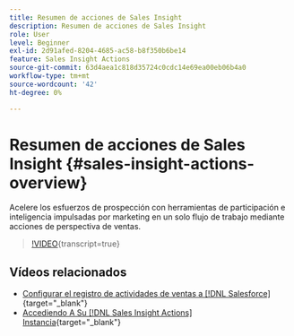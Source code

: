 ```yaml
---
title: Resumen de acciones de Sales Insight
description: Resumen de acciones de Sales Insight
role: User
level: Beginner
exl-id: 2d91afed-8204-4685-ac58-b8f350b6be14
feature: Sales Insight Actions
source-git-commit: 63d4aea1c818d35724c0cdc14e69ea00eb06b4a0
workflow-type: tm+mt
source-wordcount: '42'
ht-degree: 0%

---
```


# Resumen de acciones de Sales Insight {#sales-insight-actions-overview}

Acelere los esfuerzos de prospección con herramientas de participación e inteligencia impulsadas por marketing en un solo flujo de trabajo mediante acciones de perspectiva de ventas.

>[!VIDEO](https://video.tv.adobe.com/v/3447248/?quality=12&learn=on&captions=spa){transcript=true}

## Vídeos relacionados

* [Configurar el registro de actividades de ventas a [!DNL Salesforce]](/help/sales-insight-actions/configure-sales-activity-logging-to-salesforce.md){target="_blank"}
* [Accediendo A Su [!DNL Sales Insight Actions] Instancia](/help/sales-insight-actions/accessing-your-sales-insight-actions-instance.md){target="_blank"}
